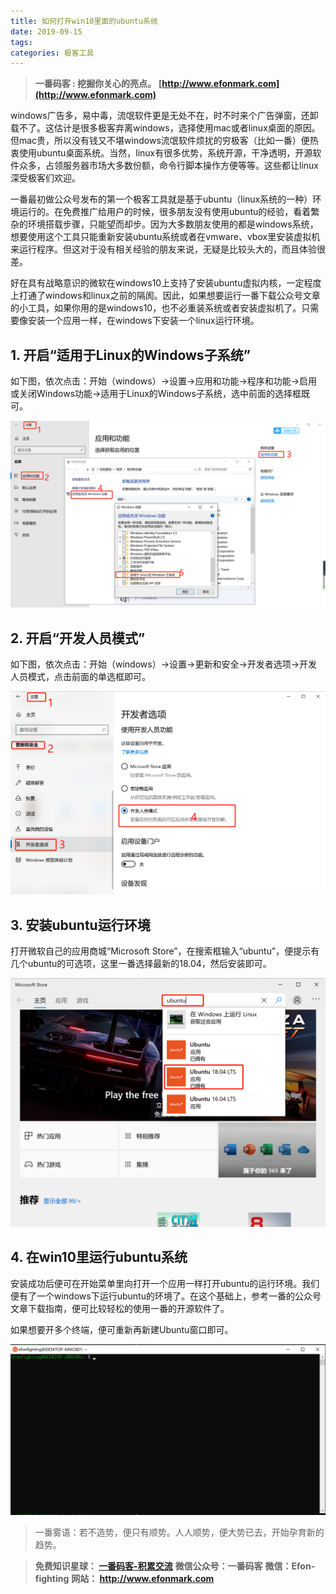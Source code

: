 ```yaml
---
title: 如何打开win10里面的ubuntu系统
date: 2019-09-15
tags: 
categories: 极客工具
---
```


> **一番码客 : 挖掘你关心的亮点。**
> **[http://www.efonmark.com](http://www.efonmark.com)**

windows广告多，易中毒，流氓软件更是无处不在，时不时来个广告弹窗，还卸载不了。这估计是很多极客弃离windows，选择使用mac或者linux桌面的原因。但mac贵，所以没有钱又不堪windows流氓软件烦扰的穷极客（比如一番）便热衷使用ubuntu桌面系统。当然，linux有很多优势，系统开源，干净透明，开源软件众多，占领服务器市场大多数份额，命令行脚本操作方便等等。这些都让linux深受极客们欢迎。

<!-- more -->

一番最初做公众号发布的第一个极客工具就是基于ubuntu（linux系统的一种）环境运行的。在免费推广给用户的时候，很多朋友没有使用ubuntu的经验，看着繁杂的环境搭载步骤，只能望而却步。因为大多数朋友使用的都是windows系统，想要使用这个工具只能重新安装ubuntu系统或者在vmware、vbox里安装虚拟机来运行程序。但这对于没有相关经验的朋友来说，无疑是比较头大的，而且体验很差。

好在具有战略意识的微软在windows10上支持了安装ubuntu虚拟内核，一定程度上打通了windows和linux之前的隔阂。因此，如果想要运行一番下载公众号文章的小工具，如果你用的是windows10，也不必重装系统或者安装虚拟机了。只需要像安装一个应用一样，在windows下安装一个linux运行环境。

## 1. 开启“适用于Linux的Windows子系统”

如下图，依次点击：开始（windows）→设置→应用和功能→程序和功能→启用或关闭Windows功能→适用于Linux的Windows子系统，选中前面的选择框既可。

<img src="2019-09-15-如何打开win10里面的ubuntu系统\zixitong.png" alt="1568044308426" style="zoom:50%;" />

## 2. 开启“开发人员模式”

如下图，依次点击：开始（windows）→设置→更新和安全→开发者选项→开发人员模式，点击前面的单选框即可。

<img src="2019-09-15-如何打开win10里面的ubuntu系统\zixitong1.png" alt="1568044308426" style="zoom:50%;" />

## 3. 安装ubuntu运行环境

打开微软自己的应用商城“Microsoft Store”，在搜索框输入“ubuntu”，便提示有几个ubuntu的可选项，这里一番选择最新的18.04，然后安装即可。

<img src="2019-09-15-如何打开win10里面的ubuntu系统\zixitong2.png" alt="1568044308426" style="zoom:50%;" />



## 4. 在win10里运行ubuntu系统

安装成功后便可在开始菜单里向打开一个应用一样打开ubuntu的运行环境。我们便有了一个windows下运行ubuntu的环境了。在这个基础上，参考一番的公众号文章下载指南，便可比较轻松的使用一番的开源软件了。

如果想要开多个终端，便可重新再新建Ubuntu窗口即可。

<img src="2019-09-15-如何打开win10里面的ubuntu系统\zixitong3.png" alt="1568044308426" style="zoom:50%;" />



> 一番雾语：若不造势，便只有顺势。人人顺势，便大势已去，开始孕育新的趋势。



> **免费知识星球： [一番码客-积累交流]([wwww](https://t.zsxq.com/NRVBURr))**
**微信公众号：一番码客**
**微信：Efon-fighting**
**网站： http://www.efonmark.com**